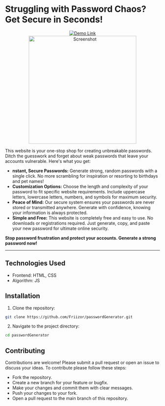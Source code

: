 <h1>Struggling with Password Chaos? Get Secure in Seconds!</h1>
<div align="center">
    <a href="https://friizor.github.io/passwordGenerator/" target="_blank">
        <img src="https://img.shields.io/badge/Demo-Link-brightgreen" alt="Demo Link">
    </a><br>
    <img src="https://github.com/Friizor/passwordGenerator/assets/153310182/c9faf0d0-cee6-4298-a44d-ddabaa29aa41" height="350px" alt="Screenshot">
</div>
<p>This website is your one-stop shop for creating unbreakable passwords. Ditch the guesswork and forget about weak passwords that leave your accounts vulnerable. Here's what you get:</p>

<ul>
  <li><b>nstant, Secure Passwords:</b> Generate strong, random passwords with a single click. No more scrambling for inspiration or resorting to birthdays and pet names!</li>
  <li><b>Customization Options:</b> Choose the length and complexity of your password to fit specific website requirements. Include uppercase letters, lowercase letters, numbers, and symbols for maximum security.</li>
  <li><b>Peace of Mind:</b> Our secure system ensures your passwords are never stored or transmitted anywhere. Generate with confidence, knowing your information is always protected.</li>
  <li><b>Simple and Free:</b> This website is completely free and easy to use. No downloads or registrations required. Just generate, copy, and paste your new password for ultimate online security.</li>
</ul>

<b>Stop password frustration and protect your accounts. Generate a strong password now!</b>

---
## Technologies Used
- Frontend: HTML, CSS
- Algorithm: JS

## Installation

1. Clone the repository:
```bash
git clone https://github.com/Friizor/passwordGenerator.git
   ```
2. Navigate to the project directory:
`````bash
cd passwordGenerator
`````

## Contributing

Contributions are welcome! Please submit a pull request or open an issue to discuss your ideas. To contribute please follow these steps:

- Fork the repository.
- Create a new branch for your feature or bugfix.
- Make your changes and commit them with clear messages.
- Push your changes to your fork.
- Open a pull request to the main branch of this repository.

